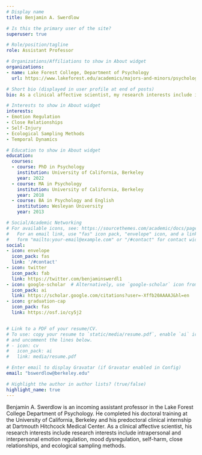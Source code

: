 ```yaml
---
# Display name
title: Benjamin A. Swerdlow

# Is this the primary user of the site?
superuser: true

# Role/position/tagline
role: Assistant Professor

# Organizations/Affiliations to show in About widget
organizations:
- name: Lake Forest College, Department of Psychology
  url: https://www.lakeforest.edu/academics/majors-and-minors/psychology

# Short bio (displayed in user profile at end of posts)
bio: As a clinical affective scientist, my research interests include intrapersonal and interpersonal emotion regulation, mood dysregulation, self-harm, close relationships, and ecological sampling methods. 

# Interests to show in About widget
interests:
- Emotion Regulation
- Close Relationships
- Self-Injury
- Ecological Sampling Methods
- Temporal Dynamics

# Education to show in About widget
education:
  courses:
  - course: PhD in Psychology
    institution: University of California, Berkeley
    year: 2022
  - course: MA in Psychology
    institution: University of California, Berkeley
    year: 2018
  - course: BA in Psychology and English
    institution: Wesleyan University
    year: 2013

# Social/Academic Networking
# For available icons, see: https://sourcethemes.com/academic/docs/page-builder/#icons
#   For an email link, use "fas" icon pack, "envelope" icon, and a link in the
#   form "mailto:your-email@example.com" or "/#contact" for contact widget.
social:
- icon: envelope
  icon_pack: fas
  link: '/#contact'
- icon: twitter
  icon_pack: fab
  link: https://twitter.com/benjaminswerdl1
- icon: google-scholar  # Alternatively, use `google-scholar` icon from `ai` icon pack
  icon_pack: ai
  link: https://scholar.google.com/citations?user=-Xffb20AAAAJ&hl=en
- icon: graduation-cap
  icon_pack: fas
  link: https://osf.io/cy5j2


# Link to a PDF of your resume/CV.
# To use: copy your resume to `static/media/resume.pdf`, enable `ai` icons in `params.toml`, 
# and uncomment the lines below.
# - icon: cv
#   icon_pack: ai
#   link: media/resume.pdf

# Enter email to display Gravatar (if Gravatar enabled in Config)
email: "bswerdlow@berkeley.edu"

# Highlight the author in author lists? (true/false)
highlight_name: true
---
```


Benjamin A. Swerdlow is an incoming assistant professor in the Lake Forest College Department of Psychology. He completed his doctoral training at the University of California, Berkeley and his predoctoral clinical internship at Dartmouth Hitchcock Medical Center. As a clinical affective scientist, his research interests include research interests include intrapersonal and interpersonal emotion regulation, mood dysregulation, self-harm, close relationships, and ecological sampling methods.  